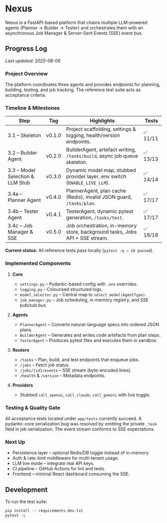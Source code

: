 # Nexus

Nexus is a FastAPI-based platform that chains multiple LLM-powered agents (Planner → Builder → Tester) and orchestrates them with an asynchronous Job Manager & Server-Sent Events (SSE) event bus.

## Progress Log

_Last updated: 2025-08-06_

### Project Overview

The platform coordinates three agents and provides endpoints for planning, building, testing, and job tracking. The reference test suite acts as acceptance criteria.

### Timeline & Milestones

| Step | Tag   | Highlights | Tests |
|------|-------|------------|-------|
| 3.1 – Skeleton | v0.1.0 | Project scaffolding, settings & logging, health/version endpoints. | ✅ 11/11 |
| 3.2 – Builder Agent | v0.2.0 | BuilderAgent, artefact writing, `/tasks/build`, async job queue skeleton. | ✅ 13/13 |
| 3.3 – Model Selection & LLM Stub | v0.3.0 | Dynamic model map, stubbed provider layer, env switch (`ENABLE_LIVE_LLM`). | ✅ 14/14 |
| 3.4a – Planner Agent | v0.4.0 | PlannerAgent, plan cache (Redis), invalid JSON guard, `/tasks/plan`. | ✅ 17/17 |
| 3.4b – Tester Agent | v0.4.1 | TesterAgent, dynamic pytest generation, `/tasks/test`. | ✅ 17/17 |
| 3.4c – Job Manager & SSE | v0.5.0 | Job orchestration, in-memory store, background tasks, Jobs API + SSE stream. | ✅ 18/18 |

**Current status:** All reference tests pass locally (`pytest -q → 18 passed`).

### Implemented Components

1. **Core**
   - `settings.py` – Pydantic-based config with `.env` overrides.
   - `logging.py` – Colourised structured logs.
   - `model_selector.py` – Central map to `select_model(AgentType)`.
   - `job_manager.py` – Job scheduling, in-memory registry, and SSE pub/sub bus.

2. **Agents**
   - `PlannerAgent` – Converts natural-language specs into ordered JSON plans.
   - `BuilderAgent` – Generates and writes code artefacts from plan steps.
   - `TesterAgent` – Produces pytest files and executes them in sandbox.

3. **Routers**
   - `/tasks` – Plan, build, and test endpoints that enqueue jobs.
   - `/jobs` – Fetch job status.
   - `/jobs/{id}/events` – SSE stream (byte-encoded lines).
   - `/health` & `/version` – Metadata endpoints.

4. **Providers**
   - Stubbed `call_openai`, `call_claude`, `call_gemini` with live toggle.

### Testing & Quality Gate

All acceptance tests located under `app/tests` currently succeed. A pydantic-core serialization bug was resolved by omitting the private `_task` field in job serialization. The event stream conforms to SSE expectations.

### Next Up

- Persistence layer – optional Redis/DB toggle instead of in-memory.
- Auth & rate-limit middleware for multi-tenant usage.
- LLM live mode – integrate real API keys.
- CI pipeline – GitHub Actions for lint and tests.
- Frontend – minimal React dashboard consuming the SSE.

## Development

To run the test suite:

```bash
pip install -r requirements-dev.txt
pytest -q
```

